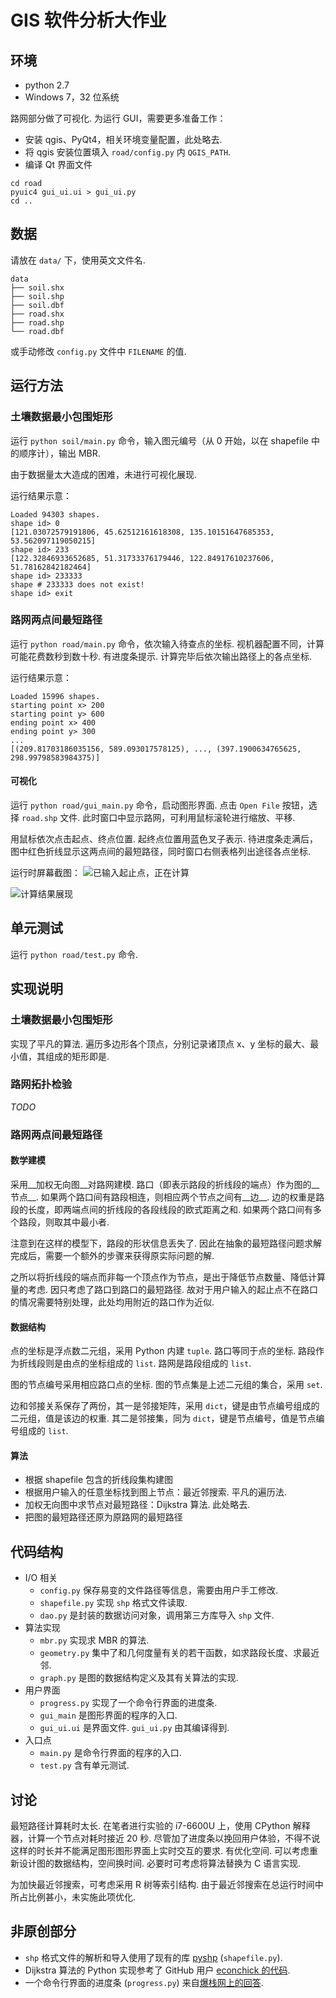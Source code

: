 # GIS 软件分析大作业

## 环境

* python 2.7
* Windows 7，32 位系统

路网部分做了可视化. 为运行 GUI，需要更多准备工作：

* 安装 qgis、PyQt4，相关环境变量配置，此处略去.
* 将 qgis 安装位置填入 `road/config.py` 内 `QGIS_PATH`.
* 编译 Qt 界面文件
```
cd road
pyuic4 gui_ui.ui > gui_ui.py
cd ..
```


## 数据
请放在 `data/` 下，使用英文文件名.
```
data
├── soil.shx
├── soil.shp
├── soil.dbf
├── road.shx
├── road.shp
└── road.dbf
```
或手动修改 `config.py` 文件中 `FILENAME` 的值.


## 运行方法
### 土壤数据最小包围矩形
运行 `python soil/main.py` 命令，输入图元编号（从 0 开始，以在 shapefile 中的顺序计），输出 MBR.

由于数据量太大造成的困难，未进行可视化展现.

运行结果示意：

    Loaded 94303 shapes.
    shape id> 0
    [121.03072579191806, 45.62512161618308, 135.10151647685353, 53.562097119050215]
    shape id> 233
    [122.32846933652685, 51.31733376179446, 122.84917610237606, 51.78162842182464]
    shape id> 233333
    shape # 233333 does not exist!
    shape id> exit


### 路网两点间最短路径
运行 `python road/main.py` 命令，依次输入待查点的坐标. 视机器配置不同，计算可能花费数秒到数十秒. 有进度条提示. 计算完毕后依次输出路径上的各点坐标.

运行结果示意：

    Loaded 15996 shapes.
    starting point x> 200
    starting point y> 600
    ending point x> 400
    ending point y> 300
    ...
    [(209.81703186035156, 589.093017578125), ..., (397.1900634765625, 298.99798583984375)]




#### 可视化
运行 `python road/gui_main.py` 命令，启动图形界面. 点击 `Open File` 按钮，选择 `road.shp` 文件. 此时窗口中显示路网，可利用鼠标滚轮进行缩放、平移.

用鼠标依次点击起点、终点位置. 起终点位置用蓝色叉子表示. 待进度条走满后，图中红色折线显示这两点间的最短路径，同时窗口右侧表格列出途径各点坐标.

运行时屏幕截图：
![已输入起止点，正在计算](http://lizy14.github.io/GIS-assignments/screenshots/calculating.png)

![计算结果展现](http://lizy14.github.io/GIS-assignments/screenshots/result.png)


## 单元测试
运行 `python road/test.py` 命令.


## 实现说明
### 土壤数据最小包围矩形
实现了平凡的算法. 遍历多边形各个顶点，分别记录诸顶点 x、y 坐标的最大、最小值，其组成的矩形即是.

### 路网拓扑检验
_TODO_

### 路网两点间最短路径
#### 数学建模
采用__加权无向图__对路网建模. 路口（即表示路段的折线段的端点）作为图的__节点__. 如果两个路口间有路段相连，则相应两个节点之间有__边__. 边的权重是路段的长度，即两端点间的折线段的各段线段的欧式距离之和. 如果两个路口间有多个路段，则取其中最小者.

注意到在这样的模型下，路段的形状信息丢失了. 因此在抽象的最短路径问题求解完成后，需要一个额外的步骤来获得原实际问题的解.

之所以将折线段的端点而非每一个顶点作为节点，是出于降低节点数量、降低计算量的考虑. 因只考虑了路口到路口的最短路径. 故对于用户输入的起止点不在路口的情况需要特别处理，此处均用附近的路口作为近似.


#### 数据结构
点的坐标是浮点数二元组，采用 Python 内建 `tuple`. 路口等同于点的坐标. 路段作为折线段则是由点的坐标组成的 `list`. 路网是路段组成的 `list`.  

图的节点编号采用相应路口点的坐标. 图的节点集是上述二元组的集合，采用 `set`.

边和邻接关系保存了两份，其一是邻接矩阵，采用 `dict`，键是由节点编号组成的二元组，值是该边的权重. 其二是邻接集，同为 `dict`，键是节点编号，值是节点编号组成的 `list`.

#### 算法
* 根据 shapefile 包含的折线段集构建图
* 根据用户输入的任意坐标找到图上节点：最近邻搜索. 平凡的遍历法.
* 加权无向图中求节点对最短路径：Dijkstra 算法. 此处略去.
* 把图的最短路径还原为原路网的最短路径

## 代码结构

* I/O 相关
    * `config.py` 保存易变的文件路径等信息，需要由用户手工修改.
    * `shapefile.py` 实现 `shp` 格式文件读取.
    * `dao.py` 是封装的数据访问对象，调用第三方库导入 `shp` 文件.
* 算法实现
    * `mbr.py` 实现求 MBR 的算法.
    * `geometry.py` 集中了和几何度量有关的若干函数，如求路段长度、求最近邻.
    * `graph.py` 是图的数据结构定义及其有关算法的实现.
* 用户界面
    * `progress.py` 实现了一个命令行界面的进度条.
    * `gui_main` 是图形界面的程序的入口.
    * `gui_ui.ui` 是界面文件. `gui_ui.py` 由其编译得到.
* 入口点
    * `main.py` 是命令行界面的程序的入口.
    * `test.py` 含有单元测试.

## 讨论
最短路径计算耗时太长. 在笔者进行实验的 i7-6600U 上，使用 CPython 解释器，计算一个节点对耗时接近 20 秒. 尽管加了进度条以挽回用户体验，不得不说这样的时长并不能满足图形图形界面上实时交互的要求. 有优化空间. 可以考虑重新设计图的数据结构，空间换时间. 必要时可考虑将算法替换为 C 语言实现.

为加快最近邻搜索，可考虑采用 R 树等索引结构. 由于最近邻搜索在总运行时间中所占比例甚小，未实施此项优化.

## 非原创部分
* `shp` 格式文件的解析和导入使用了现有的库 [pyshp](https://pypi.python.org/pypi/pyshp) (`shapefile.py`).
* Dijkstra 算法的 Python 实现参考了 GitHub 用户 [econchick 的代码](https://gist.github.com/econchick/4666413).
* 一个命令行界面的进度条 (`progress.py`) 来自[爆栈网上的回答](https://stackoverflow.com/a/34325723).
